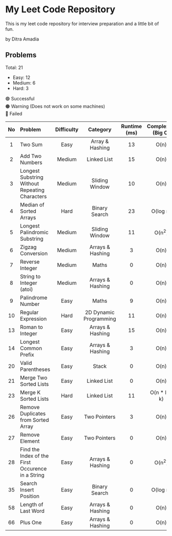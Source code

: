 # My Leet Code Repository
This is my leet code repository for interview preparation and a little bit of fun. <br/>

by Ditra Amadia <br />

## Problems
Total: 21
- Easy: 12
- Medium: 6
- Hard: 3

🟢 Successful <br />
🟠 Warning (Does not work on some machines) <br />
🔴 Failed <br />

| No | Problem | Difficulty | Category | Runtime (ms) | Complexity (Big O) | Language | Status |
| :---: | :--- | :---: | :---: | :---: | :---: | :---: | :---: |
| 1 | Two Sum | Easy | Array & Hashing | 13 | O(n) | ![Cpp][Cpp.cpp] | 🟢 |
| 2 | Add Two Numbers | Medium | Linked List | 15 | O(n) | ![Cpp][Cpp.cpp] | 🟢 |
| 3 | Longest Substring Without Repeating Characters | Medium | Sliding Window | 10 | O(n) | ![Cpp][Cpp.cpp] | 🟢 |
| 4 | Median of Sorted Arrays | Hard | Binary Search | 23 | O(log n) | ![Cpp][Cpp.cpp] | 🟢 |
| 5 | Longest Palindromic Substring | Medium | Sliding Window | 11 | O(n<sup>2</sup>) | ![Cpp][Cpp.cpp] | 🟢 |
| 6  | Zigzag Conversion | Medium | Arrays & Hashing | 3 | O(n) | ![Cpp][Cpp.cpp] | 🟢 |
| 7  | Reverse Integer | Medium | Maths | 0 | O(n) | ![Cpp][Cpp.cpp] | 🟢 |
| 8  | String to Integer (atoi) | Medium | Arrays & Hashing | 0 | O(n) | ![Cpp][Cpp.cpp] | 🟢 |
| 9 | Palindrome Number | Easy | Maths | 9 | O(n) | ![Cpp][Cpp.cpp] | 🟢 |
| 10 | Regular Expression | Hard | 2D Dynamic Programming | 11 | O(n) | ![Cpp][Cpp.cpp] | 🟢 |
| 13 | Roman to Integer | Easy | Arrays & Hashing | 15 | O(n) | ![Cpp][Cpp.cpp] | 🟢 |
| 14 | Longest Common Prefix | Easy | Arrays & Hashing | 3 | O(n) | ![Cpp][Cpp.cpp] | 🟢 |
| 20 | Valid Parentheses | Easy | Stack | 0 | O(n) | ![Cpp][Cpp.cpp] | 🟢 |
| 21 | Merge Two Sorted Lists | Easy | Linked List | 0 | O(n) | ![Cpp][Cpp.cpp] | 🟢 |
| 23 | Merge K Sorted Lists | Hard | Linked List | 11 | O(n * log k) | ![Cpp][Cpp.cpp] | 🟢 |
| 26 | Remove Duplicates from Sorted Array | Easy | Two Pointers | 3 | O(n) | ![Cpp][Cpp.cpp] | 🟢 |
| 27 | Remove Element | Easy | Two Pointers | 0 | O(n) | ![Cpp][Cpp.cpp] | 🟢 |
| 28 | Find the Index of the First Occurence in a String | Easy | Arrays & Hashing | 0 | O(n<sup>2</sup>) | ![Cpp][Cpp.cpp] | 🟢 |
| 35 | Search Insert Position | Easy | Binary Search | 0 | O(log n) | ![Cpp][Cpp.cpp] | 🟢 |
| 58 | Length of Last Word | Easy | Arrays & Hashing | 0 | O(n) | ![Cpp][Cpp.cpp] | 🟢 |
| 66 | Plus One | Easy | Arrays & Hashing | 0 | O(n) | ![Cpp][Cpp.cpp] | 🟢 |

<!-- MARKDOWN LINKS & IMAGES -->
<!-- https://www.markdownguide.org/basic-syntax/#reference-style-links -->
[Cpp.cpp]: https://img.shields.io/badge/c++-%2300599C.svg?style=for-the-badge&logo=c%2B%2B&logoColor=white
